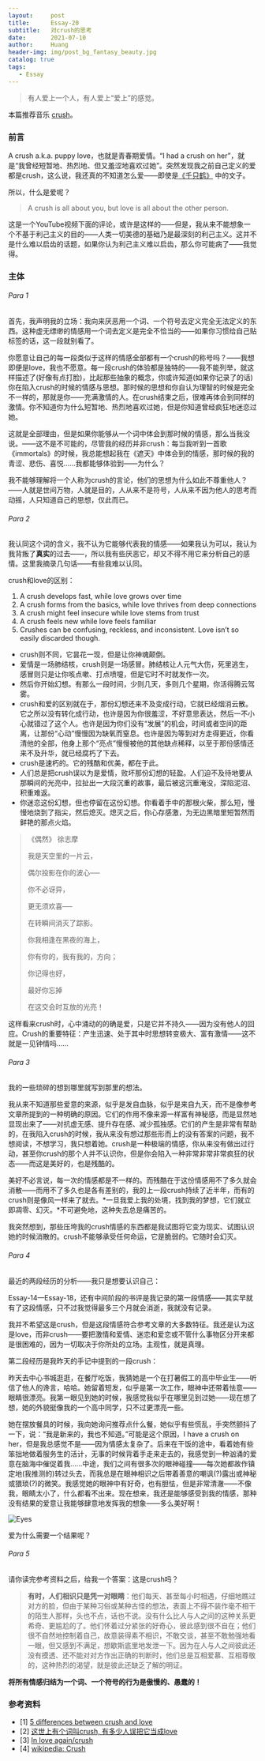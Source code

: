 ```yaml
---
layout:     post
title:      Essay-20
subtitle:   对crush的思考
date:       2021-07-10
author:     Huang
header-img: img/post_bg_fantasy_beauty.jpg
catalog: true
tags:
   - Essay
---
```


> 有人爱上一个人，有人爱上“爱上”的感觉。

本篇推荐音乐 <a href="https://c.y.qq.com/base/fcgi-bin/u?__=KTN4MW">crush</a>。

### 前言

A crush a.k.a. puppy love，也就是青春期爱情。“I had a crush on her”，就是“我曾经短暂地、热烈地、但又羞涩地喜欢过她”。突然发现我之前自己定义的爱都是crush，这么说，我还真的不知道怎么爱——即使是[《千只鹤》](https://huang-feiyu.github.io/2021/07/08/Thousand-Cranes/) 中的文子。

所以，什么是爱呢？

> A crush is all about you, but love is all about the other person.

这是一个YouTube视频下面的评论，或许是这样的——但是，我从来不能想象一个不基于利己主义的目的——人类一切美德的基础乃是最深刻的利己主义。这并不是什么难以启齿的话题，如果你认为利己主义难以启齿，那么你可能病了——我觉得。

### 主体

###### Para 1

首先，我声明我的立场：我向来厌恶用一个词、一个符号去定义完全无法定义的东西。这种虚无缥缈的情感用一个词去定义是完全不恰当的——如果你习惯给自己贴标签的话，这一段就别看了。

你愿意让自己的每一段类似于这样的情感全部都有一个crush的称号吗？——我想即便是love，我也不愿意。每一段crush的体验都是独特的——我不能列举，就这样描述了(好像有点打脸)，比起那些抽象的概念，你或许知道(如果你记录了的话)你在陷入crush的时候的情感与思想。那时候的思想和你自认为理智的时候是完全不一样的，那就是你——充满激情的人。在crush结束之后，很难再体会到同样的激情。你不知道你为什么短暂地、热烈地喜欢过她，但是你知道曾经疯狂地迷恋过她。

这就是全部理由，但是如果你能够从一个词中体会到那时候的情感，那么当我没说。——这不是不可能的，尽管我的经历并非crush：每当我听到一首歌《immortals》的时候，我总能想起我在《遮天》中体会到的情感，那时候的我的青涩、悲伤、喜悦……我都能够体验到——为什么？

我不能够理解将一个人称为crush的言论，他们的思想为什么如此不尊重他人？——人就是世间万物，人就是目的，人从来不是符号，人从来不因为他人的思考而动摇，人只知道自己的思想，仅此而已。

###### Para 2

我认同这个词的含义，我不认为它能够代表我的情感——如果我认为可以，我认为我背叛了**真实**的过去——，所以我有些厌恶它，却又不得不用它来分析自己的感情。这里我摘录几句话——有些我难以认同。

crush和love的区别：

1. A crush develops fast, while love grows over time
2. A crush forms from the basics, while love thrives from deep connections
3. A crush might feel insecure while love stems from trust
4. A crush feels new while love feels familiar
5. Crushes can be confusing, reckless, and inconsistent. Love isn’t so easily discarded though.

* crush则不同，它昙花一现，但是让你神魂颠倒。
* 爱情是一场肺结核，crush则是一场感冒。肺结核让人元气大伤，死里逃生，感冒则只是让你咳点嗽、打点喷嚏，但是它时不时就发作一次。
* 然后你开始幻想。有那么一段时间，少则几天，多则几个星期，你活得腾云驾雾。
* crush和爱的区别就在于，那份幻想还来不及变成行动，它就已经烟消云散。它之所以没有转化成行动，也许是因为你很羞涩，不好意思表达，然后一不小心就错过了这个人。也许是因为你们没有“发展”的机会，时间或者空间的距离，让那份“心动”慢慢因为缺氧而窒息。也许是因为等到对方走得更近，你看清他的全部，他身上那个“亮点”慢慢被他的其他缺点稀释，以至于那份感情还来不及升华，就已经腐朽了下去。
* crush是速朽的。它的残酷和优美，都在于此。
* 人们总是把crush误以为是爱情，败坏那份幻想的轻盈。人们迫不及待地要从那瞬间的光亮中，拉扯出一大段沉重的故事，最后被这沉重淹没，深陷泥沼、积重难返。
* 你迷恋这份幻想，但也停留在这份幻想。你看着手中的那根火柴，那么短，慢慢地烧到了指尖，然后熄灭。熄灭之后，你心存感激，为无边黑暗里短暂然而鲜艳的那点火焰。

> 《偶然》  徐志摩
>
> 我是天空里的一片云，
>
> 偶尔投影在你的波心──
>
> 你不必讶异，
>
> 更无须欢喜──
>
> 在转瞬间消灭了踪影。
>
> 
>
> 你我相逢在黑夜的海上，
>
> 你有你的，我有我的，方向；
>
> 你记得也好，
>
> 最好你忘掉
>
> 在这交会时互放的光亮！

这样看来crush时，心中涌动的的确是爱，只是它并不持久——因为没有他人的回应。Crush的重要特征：产生迅速、处于其中时思想转变极大、富有激情——这不就是一见钟情吗……

###### Para 3

我的一些琐碎的想到哪里就写到那里的想法。

我从来不知道那些爱意的来源，似乎是发自血脉，似乎是来自九天，而不是像参考文章所提到的一种明确的原因。它们的作用不像来源一样富有神秘感，而是显然地显现出来了——对抗虚无感、提升存在感、减少孤独感。它们的产生是非常有帮助的，在我陷入crush的时候，我从来没有想过那些形而上的没有答案的问题，我不想阅读，不想学习，我只想着她。crush是一种极端的情感，你从来没有做出过行动，甚至你crush的那个人并不认识你，但是你会陷入一种非常非常非常疯狂的状态——而这是美好的，也是残酷的。

美好不必言说，每一次的情感都是不一样的。而残酷在于这份情感用不了多久就会消散——而用不了多久也是各有差别的，我的上一段crush持续了近半年，而有的crush则是像风一样来了就去。*一旦我爱上我的处境，找到我的梦想，它们就立即凋零、幻灭。*不可避免地，这种失去总是痛苦的。

我突然想到，那些压垮我的crush情感的东西都是我试图将它变为现实、试图认识她的时候消散的。crush不能够承受任何命运，它是脆弱的。它随时会幻灭。

###### Para 4

最近的两段经历的分析——我只是想要认识自己：

Essay-14—Essay-18，还有中间阶段的书评是我记录的第一段情感——其实早就有了这段情感，只不过我觉得最多三个月就会消逝，我就没有记录。

我并不希望这是crush，但是这段情感符合参考文章的大多数特征。我还是认为这是love，而非crush——要把激情和爱情、迷恋和爱恋或不管什么事物区分开来都是很困难的，因为一切取决于你所处的立场。主观性，就是真理。

第二段经历是我昨天的手记中提到的一段crush：

昨天去中心书城逛逛，在餐厅吃饭，我猜她是一个在打暑假工的高中毕业生——听信了他人的谗言，哈哈。她留着短发，似乎是第一次工作，眼神中还带着怯意——眼睛很漂亮。我第一眼见到她的时候，我感觉我似乎在哪里见到过她——现在想了想，她的外貌挺像我的一个高中同学，只不过更漂亮一些。

她在摆放餐具的时候，我向她询问推荐点什么餐，她似乎有些慌乱，手突然颤抖了一下，说：“我是新来的，我也不知道。”可能是这个原因，I have a crush on her，但是我总感觉不是——因为情感太复杂了。后来在干饭的途中，看着她有些笨拙地做着服务生的活计，无事的时候背着手走来走去的，我感觉到一种汹涌的爱意在脑海中催促着我……中途，我们之间有很多次的眼神碰撞——每次她都故作镇定地(我推测的)转过头去，而我总是在眼神相识之后带着善意的嘲讽(?)露出或神秘或猥琐(?)的微笑。我感觉她的眼神中有好奇，也有胆怯，但是非常清澈——不像我，眼睛太小了，什么都看不出来。现在想来，我还是能够感受到我的情感，那种没有结果的爱意让我能够肆意地发挥我的想象——多么美好啊！

![Eyes](https://raw.githubusercontent.com/huang-feiyu/huang-feiyu.github.io/master/img/post_bg_crush_love.jpg)

爱为什么需要一个结果呢？

###### Para 5

请你读完参考资料之后，给我一个答案：这是crush吗？

> **有时，人们相识只是凭一对眼睛**：他们每天、甚至每小时相遇，仔细地瞧过对方的脸，但由于某种习俗或某种古怪的想法，表面上不得不装作毫不相干的陌生人那样，头也不点，话也不说。没有什么比人与人之间的这种关系更希奇、更尴尬的了。他们怀着过分紧张的好奇心，彼此感到很不自在；他们很不自然地控制着自己，故意装得素不相识，不敢交谈，甚至不敢勉强地看一眼，但又感到不满足，想歇斯底里地发泄一下。因为在人与人之间彼此还没有摸透、还不能对对方作出正确的判断时，他们总是互相爱慕、互相尊敬的，这种热烈的渴望，就是彼此还缺乏了解的明证。

**将所有情感归结为一个词、一个符号的行为是傲慢的、愚蠢的！**

### 参考资料

* [1] [5 differences between crush and love](https://www.youtube.com/watch?v=p578HlQyUaY&ab_channel=Psych2Go)
* [2] [这世上有个词叫crush, 有多少人误把它当成love](https://site.douban.com/widget/notes/335509/note/211421705/)
* [3] [In love again/crush](https://dc.swosu.edu/cgi/viewcontent.cgi?article=2878&context=westview)
* [4] [wikipedia: Crush](https://en.wikipedia.org/wiki/Puppy_love)

